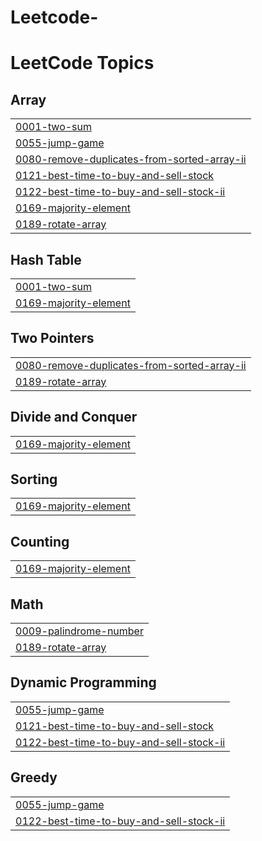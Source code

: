# Leetcode-
<!---LeetCode Topics Start-->
# LeetCode Topics
## Array
|  |
| ------- |
| [0001-two-sum](https://github.com/shivani1021/Leetcode-/tree/master/0001-two-sum) |
| [0055-jump-game](https://github.com/shivani1021/Leetcode-/tree/master/0055-jump-game) |
| [0080-remove-duplicates-from-sorted-array-ii](https://github.com/shivani1021/Leetcode-/tree/master/0080-remove-duplicates-from-sorted-array-ii) |
| [0121-best-time-to-buy-and-sell-stock](https://github.com/shivani1021/Leetcode-/tree/master/0121-best-time-to-buy-and-sell-stock) |
| [0122-best-time-to-buy-and-sell-stock-ii](https://github.com/shivani1021/Leetcode-/tree/master/0122-best-time-to-buy-and-sell-stock-ii) |
| [0169-majority-element](https://github.com/shivani1021/Leetcode-/tree/master/0169-majority-element) |
| [0189-rotate-array](https://github.com/shivani1021/Leetcode-/tree/master/0189-rotate-array) |
## Hash Table
|  |
| ------- |
| [0001-two-sum](https://github.com/shivani1021/Leetcode-/tree/master/0001-two-sum) |
| [0169-majority-element](https://github.com/shivani1021/Leetcode-/tree/master/0169-majority-element) |
## Two Pointers
|  |
| ------- |
| [0080-remove-duplicates-from-sorted-array-ii](https://github.com/shivani1021/Leetcode-/tree/master/0080-remove-duplicates-from-sorted-array-ii) |
| [0189-rotate-array](https://github.com/shivani1021/Leetcode-/tree/master/0189-rotate-array) |
## Divide and Conquer
|  |
| ------- |
| [0169-majority-element](https://github.com/shivani1021/Leetcode-/tree/master/0169-majority-element) |
## Sorting
|  |
| ------- |
| [0169-majority-element](https://github.com/shivani1021/Leetcode-/tree/master/0169-majority-element) |
## Counting
|  |
| ------- |
| [0169-majority-element](https://github.com/shivani1021/Leetcode-/tree/master/0169-majority-element) |
## Math
|  |
| ------- |
| [0009-palindrome-number](https://github.com/shivani1021/Leetcode-/tree/master/0009-palindrome-number) |
| [0189-rotate-array](https://github.com/shivani1021/Leetcode-/tree/master/0189-rotate-array) |
## Dynamic Programming
|  |
| ------- |
| [0055-jump-game](https://github.com/shivani1021/Leetcode-/tree/master/0055-jump-game) |
| [0121-best-time-to-buy-and-sell-stock](https://github.com/shivani1021/Leetcode-/tree/master/0121-best-time-to-buy-and-sell-stock) |
| [0122-best-time-to-buy-and-sell-stock-ii](https://github.com/shivani1021/Leetcode-/tree/master/0122-best-time-to-buy-and-sell-stock-ii) |
## Greedy
|  |
| ------- |
| [0055-jump-game](https://github.com/shivani1021/Leetcode-/tree/master/0055-jump-game) |
| [0122-best-time-to-buy-and-sell-stock-ii](https://github.com/shivani1021/Leetcode-/tree/master/0122-best-time-to-buy-and-sell-stock-ii) |
<!---LeetCode Topics End-->